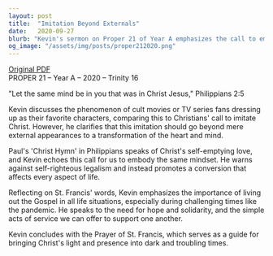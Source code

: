 ```yaml
---
layout: post
title:  "Imitation Beyond Externals"
date:   2020-09-27
blurb: "Kevin's sermon on Proper 21 of Year A emphasizes the call to embody the mindset of Christ Jesus, as stated in Philippians 2:5. He draws parallels between fans emulating their favorite characters and Christians imitating Christ, highlighting that true imitation involves a deep conversion of heart and mind. In times of pandemic and societal division, Kevin urges solidarity and service, inspired by the example of Christ and the teachings of St. Francis."
og_image: "/assets/img/posts/proper212020.png"
---
```

[Original PDF](/assets/pdf/proper212020.pdf)    
PROPER 21 – Year A – 2020 – Trinity 16

"Let the same mind be in you that was in Christ Jesus," Philippians 2:5

Kevin discusses the phenomenon of cult movies or TV series fans dressing up as their favorite characters, comparing this to Christians' call to imitate Christ. However, he clarifies that this imitation should go beyond mere external appearances to a transformation of the heart and mind.

Paul's 'Christ Hymn' in Philippians speaks of Christ's self-emptying love, and Kevin echoes this call for us to embody the same mindset. He warns against self-righteous legalism and instead promotes a conversion that affects every aspect of life.

Reflecting on St. Francis' words, Kevin emphasizes the importance of living out the Gospel in all life situations, especially during challenging times like the pandemic. He speaks to the need for hope and solidarity, and the simple acts of service we can offer to support one another.

Kevin concludes with the Prayer of St. Francis, which serves as a guide for bringing Christ's light and presence into dark and troubling times.
